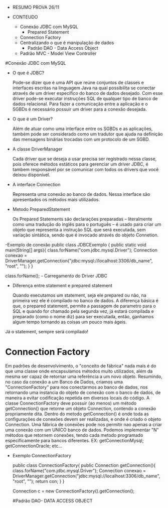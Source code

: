 - RESUMO PROVA 26/11

- CONTEUDO
  - Conexão JDBC com MySQL
    - Prepared Statement
  - Connection Factory
  - Centralizando o que é manipulação de dados
    - Padrão DAO - Data Access Object
  - Padrão MVC - Model View Controller

#Conexão JDBC com MySQL

- O que é JDBC?

  Pode-se dizer que é uma API que reúne conjuntos de classes e interfaces escritas na linguagem Java na qual possibilita se conectar através de um driver específico do banco de dados desejado. Com esse driver pode-se executar instruções SQL de qualquer tipo de banco de dados relacional.
  Para fazer a comunicação entre a aplicação e o SGBDs é necessário possuir um driver para a conexão desejada.
  
- O que é um Driver?
  
  Além de atuar como uma interface entre os SGBDs e as aplicações, também pode ser considerado como um tradutor que ajuda na definição das mensagens binárias trocadas com um protocolo de um SGBD.

- A classe DriverManager
  
  Cada driver que se deseja a usar precisa ser registrado nessa classe, pois oferece métodos estáticos para gerenciar um driver JDBC, é tambem responsável por se comunicar com todos os drivers que você deixou disponível.

- A interface Connection

  Representa uma conexão ao banco de dados. Nessa interface são apresentados os métodos mais utilizados.

- Metodo PreparedStatement
  
  Os Prepared Statements são declarações preparadas – literalmente como uma tradução do inglês para o português – é usado para criar um objeto que representa a instrução SQL que será executada, sem variação sintática, sendo que é invocado através do objeto Connetion.


-Exemplo de conexão
  public class JDBCExemplo {
      public static void main(String[] args){
          class.forName("com.jdbc.mysql.Driver");
          Connection conexao = DriverManager.getConnection("jdbc:mysql://localhost:3306/db_name", "root", "");
      }
  }
  
  class.forName(); - Carregamento do Driver JDBC
  
  - Diferença entre statement e prepared statement
  
    Quando executamos um statement, seja ele prepared ou não, na primeira vez ele é compilado no banco de dados.
    A diferença básica é que, o prepared statement, permite a passagem de parametro para o SQL e quando for chamado pela segunda vez, já estará compilada e preparado (como o nome diz) para ser executada, então, ganhamos algum tempo tornando as coisas um pouco mais ágeis.

Já o statement, sempre será compilado! 

# Connection Factory
  
  Em padrões de desenvolvimento, o "conceito de fábrica" nada mais é do que uma classe onde encapsulamos métodos muito utilizados, além da mesma ser capaz de retornar uma referência a um novo objeto.
  Resumindo, no caso da conexão a um Banco de Dados, criamos uma "ConnectionFactory" para nos conectarmos ao banco de dados, nos retornando uma instancia do objeto de conexão com o banco de dados, de maneira a evitar codificação repetida em diversos locais do código. 
  A classe ConnectionFactory deve possuir (ao menos) um método getConnection() que retorne um objeto Connection, contendo a conexão propriamente dita. Dentro do metodo getConnection() é onde toda as configurações de conexões devem ser realizadas, e onde é criado o objeto Connection.
  Uma fábrica de conexões pode nos permitir nao apenas a criar uma conexão com um UNICO banco de dados. Podemos implementar "N" métodos que retornem conexões, tendo cada metodo programado especificamente para bancos diferentes.
  EX:
  getConnectionMysql;
  getConnectionOracle;
  etc...

- Exemplo ConnectionFactory

  public class ConnectionFactory{
      public Connection getConnection(){
          class.forName("com.jdbc.mysql.Driver");
          Connection conexao = DriverManager.getConnection("jdbc:mysql://localhost:3306/db_name", "root", "");
          return con;
      }
  }
  
  Connection c = new ConnectionFactory().getConnection();
  
  #Padrão DAO- DATA ACCESS OBJECT








